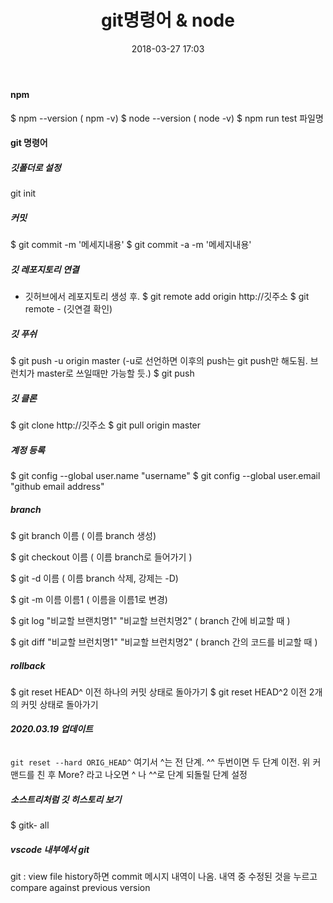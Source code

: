 ﻿---
layout:  post 
title:  "git명령어 & node"
date: 2018-03-27 17:03
categories: explanation
tags: git
---

#### npm
$ npm --version ( npm -v)
$ node --version ( node -v)
$ npm run test 파일명

#### git 명령어

##### 깃폴더로 설정
git init

##### 커밋 
$ git commit -m '메세지내용'
$ git commit -a -m '메세지내용'

##### 깃 레포지토리 연결
- 깃허브에서 레포지토리 생성 후. 
$ git remote add origin http://깃주소
$ git remote      - (깃연결 확인)

##### 깃 푸쉬 
$ git push -u origin master  (-u로 선언하면 이후의 push는 git push만 해도됨. 브런치가 master로 쓰일때만 가능할 듯.)
$ git push

##### 깃 클론
$ git clone http://깃주소
$ git pull origin master 

##### 계정 등록
$ git config --global user.name "username"
$ git config --global user.email "github email address"

##### branch
$ git branch 이름 ( 이름 branch 생성)

$ git checkout 이름 ( 이름 branch로 들어가기 )

$ git -d 이름 ( 이름 branch 삭제, 강제는 -D)

$ git -m 이름 이름1 ( 이름을 이름1로 변경)

$ git log "비교할 브랜치명1" "비교할 브런치명2" ( branch 간에 비교할 때 )

$ git diff "비교할 브런치명1" "비교할 브런치명2" ( branch 간의 코드를 비교할 때 )

##### rollback 
$ git reset HEAD^ 이전 하나의 커밋 상태로 돌아가기
$ git reset HEAD^2 이전 2개의 커밋 상태로 돌아가기

###### **2020.03.19 업데이트**
`git reset --hard ORIG_HEAD^`
여기서 ^는 전 단계.  ^^ 두번이면 두 단계 이전.
위 커맨드를 친 후 More? 라고 나오면 ^ 나 ^^로 단계 되돌릴 단계 설정


##### 소스트리처럼 깃 히스토리 보기
$ gitk- all  

##### vscode 내부에서 git 
git : view file history하면 commit 메시지 내역이 나옴. 내역 중 수정된 것을 누르고 compare against previous version

